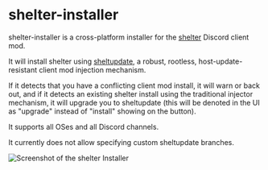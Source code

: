 # shelter-installer
shelter-installer is a cross-platform installer for the [shelter](https://shelter.uwu.network) Discord client mod.

It will install shelter using [sheltupdate](https://github.com/uwu/sheltupdate),
a robust, rootless, host-update-resistant client mod injection mechanism.

If it detects that you have a conflicting client mod install, it will warn or back out,
and if it detects an existing shelter install using the traditional injector mechanism, it will upgrade you to
sheltupdate (this will be denoted in the UI as "upgrade" instead of "install" showing on the button).

It supports all OSes and all Discord channels.

It currently does not allow specifying custom sheltupdate branches.

![Screenshot of the shelter Installer](https://i.uwu.network/61318cfbc.png)
